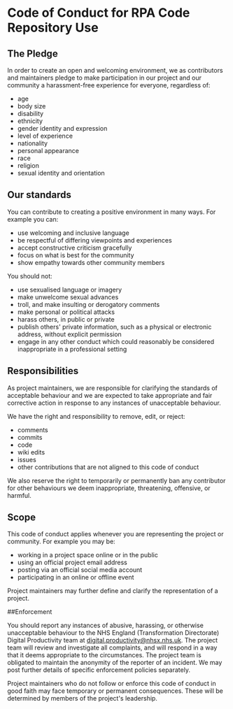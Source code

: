 # Code of Conduct for RPA Code Repository Use

## The Pledge
In order to create an open and welcoming environment, we as contributors and maintainers pledge to make participation in our project and our community a harassment-free experience for everyone, regardless of:

- age
- body size
- disability
- ethnicity
- gender identity and expression
- level of experience
- nationality
- personal appearance
- race
- religion
- sexual identity and orientation


## Our standards

You can contribute to creating a positive environment in many ways. For example you can:

- use welcoming and inclusive language
- be respectful of differing viewpoints and experiences
- accept constructive criticism gracefully
- focus on what is best for the community
- show empathy towards other community members

You should not:

- use sexualised language or imagery
- make unwelcome sexual advances
- troll, and make insulting or derogatory comments
- make personal or political attacks
- harass others, in public or private
- publish others' private information, such as a physical or electronic address, without explicit permission
- engage in any other conduct which could reasonably be considered inappropriate in a professional setting

## Responsibilities


As project maintainers, we are responsible for clarifying the standards of acceptable behaviour and we are expected to take appropriate and fair corrective action in response to any instances of unacceptable behaviour.

We have the right and responsibility to remove, edit, or reject:

- comments
- commits
- code
- wiki edits
- issues
- other contributions that are not aligned to this code of conduct

We also reserve the right to temporarily or permanently ban any contributor for other behaviours we deem inappropriate, threatening, offensive, or harmful.

## Scope

This code of conduct applies whenever you are representing the project or community. For example you may be:

- working in a project space online or in the public
- using an official project email address
- posting via an official social media account
- participating in an online or offline event

Project maintainers may further define and clarify the representation of a project.

##Enforcement

You should report any instances of abusive, harassing, or otherwise unacceptable behaviour to the NHS England (Transformation Directorate) Digital Productivity team at digital.productivity@nhsx.nhs.uk. The project team will review and investigate all complaints, and will respond in a way that it deems appropriate to the circumstances. The project team is obligated to maintain the anonymity of the reporter of an incident. We may post further details of specific enforcement policies separately.

Project maintainers who do not follow or enforce this code of conduct in good faith may face temporary or permanent consequences. These will be determined by members of the project's leadership.
